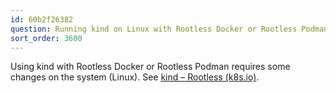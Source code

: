 ```yaml
---
id: 60b2f26382
question: Running kind on Linux with Rootless Docker or Rootless Podman
sort_order: 3600
---
```


Using kind with Rootless Docker or Rootless Podman requires some changes on the system (Linux). See [kind – Rootless (k8s.io)](https://kind.sigs.k8s.io/docs/user/rootless/).